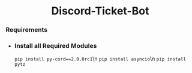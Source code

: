 <h1 align=center>Discord-Ticket-Bot</h1>


### Requirements
- ### Install all Required Modules
    ```pip install py-cord==2.0.0rc1```\n
    ```pip install asyncio```\n
    ```pip install pytz```
